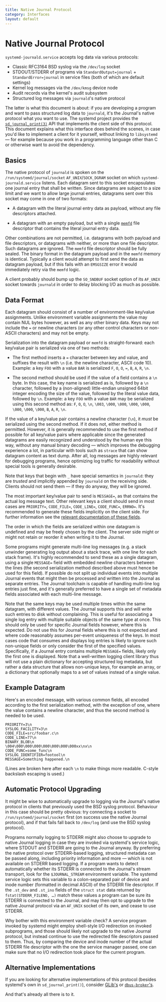 ```yaml
---
title: Native Journal Protocol
category: Interfaces
layout: default
---
```


# Native Journal Protocol

`systemd-journald.service` accepts log data via various protocols:

* Classic RFC3164 BSD syslog via the `/dev/log` socket
* STDOUT/STDERR of programs via `StandardOutput=journal` + `StandardError=journal` in service files (both of which are default settings)
* Kernel log messages via the `/dev/kmsg` device node
* Audit records via the kernel's audit subsystem
* Structured log messages via `journald`'s native protocol

The latter is what this document is about: if you are developing a program and
want to pass structured log data to `journald`, it's the Journal's native
protocol what you want to use. The systemd project provides the
[`sd_journal_print(3)`](https://www.freedesktop.org/software/systemd/man/sd_journal_print.html)
API that implements the client side of this protocol. This document explains
what this interface does behind the scenes, in case you'd like to implement a
client for it yourself, without linking to `libsystemd` — for example because
you work in a programming language other than C or otherwise want to avoid the
dependency.

## Basics

The native protocol of `journald` is spoken on the
`/run/systemd/journal/socket` `AF_UNIX`/`SOCK_DGRAM` socket on which
`systemd-journald.service` listens. Each datagram sent to this socket
encapsulates one journal entry that shall be written. Since datagrams are
subject to a size limit and we want to allow large journal entries, datagrams
sent over this socket may come in one of two formats:

* A datagram with the literal journal entry data as payload, without
  any file descriptors attached.

* A datagram with an empty payload, but with a single
  [`memfd`](https://man7.org/linux/man-pages/man2/memfd_create.2.html)
  file descriptor that contains the literal journal entry data.

Other combinations are not permitted, i.e. datagrams with both payload and file
descriptors, or datagrams with neither, or more than one file descriptor. Such
datagrams are ignored. The `memfd` file descriptor should be fully sealed. The
binary format in the datagram payload and in the `memfd` memory is
identical. Typically a client would attempt to first send the data as datagram
payload, but if this fails with an `EMSGSIZE` error it would immediately retry
via the `memfd` logic.

A client probably should bump up the `SO_SNDBUF` socket option of its `AF_UNIX`
socket towards `journald` in order to delay blocking I/O as much as possible.

## Data Format

Each datagram should consist of a number of environment-like key/value
assignments. Unlike environment variable assignments the value may contain NUL
bytes however, as well as any other binary data. Keys may not include the `=`
or newline characters (or any other control characters or non-ASCII characters)
and may not be empty.

Serialization into the datagram payload or `memfd` is straight-forward: each
key/value pair is serialized via one of two methods:

* The first method inserts a `=` character between key and value, and suffixes
the result with `\n` (i.e. the newline character, ASCII code 10). Example: a
key `FOO` with a value `BAR` is serialized `F`, `O`, `O`, `=`, `B`, `A`, `R`,
`\n`.

* The second method should be used if the value of a field contains a `\n`
byte. In this case, the key name is serialized as is, followed by a `\n`
character, followed by a (non-aligned) little-endian unsigned 64bit integer
encoding the size of the value, followed by the literal value data, followed by
`\n`. Example: a key `FOO` with a value `BAR` may be serialized using this
second method as: `F`, `O`, `O`, `\n`, `\003`, `\000`, `\000`, `\000`, `\000`,
`\000`, `\000`, `\000`, `B`, `A`, `R`, `\n`.

If the value of a key/value pair contains a newline character (`\n`), it *must*
be serialized using the second method. If it does not, either method is
permitted. However, it is generally recommended to use the first method if
possible for all key/value pairs where applicable since the generated datagrams
are easily recognized and understood by the human eye this way, without any
manual binary decoding — which improves the debugging experience a lot, in
particular with tools such as `strace` that can show datagram content as text
dump. After all, log messages are highly relevant for debugging programs, hence
optimizing log traffic for readability without special tools is generally
desirable.

Note that keys that begin with `_` have special semantics in `journald`: they
are *trusted* and implicitly appended by `journald` on the receiving
side. Clients should not send them — if they do anyway, they will be ignored.

The most important key/value pair to send is `MESSAGE=`, as that contains the
actual log message text. Other relevant keys a client should send in most cases
are `PRIORITY=`, `CODE_FILE=`, `CODE_LINE=`, `CODE_FUNC=`, `ERRNO=`. It's
recommended to generate these fields implicitly on the client side. For further
information see the [relevant documentation of these
fields](https://www.freedesktop.org/software/systemd/man/systemd.journal-fields.html).

The order in which the fields are serialized within one datagram is undefined
and may be freely chosen by the client. The server side might or might not
retain or reorder it when writing it to the Journal.

Some programs might generate multi-line log messages (e.g. a stack unwinder
generating log output about a stack trace, with one line for each stack
frame). It's highly recommended to send these as a single datagram, using a
single `MESSAGE=` field with embedded newline characters between the lines (the
second serialization method described above must hence be used for this
field). If possible do not split up individual events into multiple Journal
events that might then be processed and written into the Journal as separate
entries. The Journal toolchain is capable of handling multi-line log entries
just fine, and it's generally preferred to have a single set of metadata fields
associated with each multi-line message.

Note that the same keys may be used multiple times within the same datagram,
with different values. The Journal supports this and will write such entries to
disk without complaining. This is useful for associating a single log entry
with multiple suitable objects of the same type at once. This should only be
used for specific Journal fields however, where this is expected. Do not use
this for Journal fields where this is not expected and where code reasonably
assumes per-event uniqueness of the keys. In most cases code that consumes and
displays log entries is likely to ignore such non-unique fields or only
consider the first of the specified values. Specifically, if a Journal entry
contains multiple `MESSAGE=` fields, likely only the first one is
displayed. Note that a well-written logging client library thus will not use a
plain dictionary for accepting structured log metadata, but rather a data
structure that allows non-unique keys, for example an array, or a dictionary
that optionally maps to a set of values instead of a single value.

## Example Datagram

Here's an encoded message, with various common fields, all encoded according to
the first serialization method, with the exception of one, where the value
contains a newline character, and thus the second method is needed to be used.

```
PRIORITY=3\n
SYSLOG_FACILITY=3\n
CODE_FILE=src/foobar.c\n
CODE_LINE=77\n
BINARY_BLOB\n
\004\000\000\000\000\000\000\000xx\nx\n
CODE_FUNC=some_func\n
SYSLOG_IDENTIFIER=footool\n
MESSAGE=Something happened.\n
```

(Lines are broken here after each `\n` to make things more readable. C-style
backslash escaping is used.)

## Automatic Protocol Upgrading

It might be wise to automatically upgrade to logging via the Journal's native
protocol in clients that previously used the BSD syslog protocol. Behaviour in
this case should be pretty obvious: try connecting a socket to
`/run/systemd/journal/socket` first (on success use the native Journal
protocol), and if that fails fall back to `/dev/log` (and use the BSD syslog
protocol).

Programs normally logging to STDERR might also choose to upgrade to native
Journal logging in case they are invoked via systemd's service logic, where
STDOUT and STDERR are going to the Journal anyway. By preferring the native
protocol over STDERR-based logging, structured metadata can be passed along,
including priority information and more — which is not available on STDERR
based logging. If a program wants to detect automatically whether its STDERR is
connected to the Journal's stream transport, look for the `$JOURNAL_STREAM`
environment variable. The systemd service logic sets this variable to a
colon-separated pair of device and inode number (formatted in decimal ASCII) of
the STDERR file descriptor. If the `.st_dev` and `.st_ino` fields of the
`struct stat` data returned by `fstat(STDERR_FILENO, …)` match these values a
program can be sure its STDERR is connected to the Journal, and may then opt to
upgrade to the native Journal protocol via an `AF_UNIX` socket of its own, and
cease to use STDERR.

Why bother with this environment variable check? A service program invoked by
systemd might employ shell-style I/O redirection on invoked subprograms, and
those should likely not upgrade to the native Journal protocol, but instead
continue to use the redirected file descriptors passed to them. Thus, by
comparing the device and inode number of the actual STDERR file descriptor with
the one the service manager passed, one can make sure that no I/O redirection
took place for the current program.

## Alternative Implementations

If you are looking for alternative implementations of this protocol (besides
systemd's own in `sd_journal_print()`), consider
[GLib's](https://gitlab.gnome.org/GNOME/glib/-/blob/master/glib/gmessages.c) or
[`dbus-broker`'s](https://github.com/bus1/dbus-broker/blob/main/src/util/log.c).

And that's already all there is to it.
